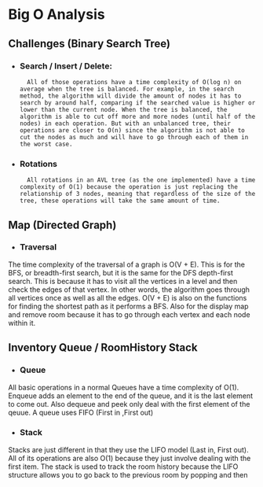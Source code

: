 # Big O Analysis

## Challenges (Binary Search Tree)

- ### Search / Insert / Delete:

        All of those operations have a time complexity of O(log n) on average when the tree is balanced. For example, in the search method, the algorithm will divide the amount of nodes it has to search by around half, comparing if the searched value is higher or lower than the current node. When the tree is balanced, the algorithm is able to cut off more and more nodes (until half of the nodes) in each operation. But with an unbalanced tree, their operations are closer to O(n) since the algorithm is not able to cut the nodes as much and will have to go through each of them in the worst case.

- ### Rotations

        All rotations in an AVL tree (as the one implemented) have a time complexity of O(1) because the operation is just replacing the relationship of 3 nodes, meaning that regardless of the size of the tree, these operations will take the same amount of time.

## Map (Directed Graph)

- ### Traversal
The time complexity of the traversal of a graph is O(V + E). This is for the BFS, or breadth-first search, but it is the same for the DFS depth-first search. This is because it has to visit all the vertices in a level and then check the edges of that vertex. In other words, the algorithm goes through all vertices once as well as all the edges. O(V + E) is also on the functions for finding the shortest path as it performs a BFS. Also for the display map and remove room because it has to go through each vertex and each node within it.

## Inventory Queue / RoomHistory Stack

- ### Queue
All basic operations in a normal Queues have a time complexity of O(1). Enqueue adds an element to the end of the queue, and it is the last element to come out. Also dequeue and peek only deal with the first element of the qeuue. A queue uses FIFO (First in ,First out)

- ### Stack
Stacks are just different in that they use the LIFO model (Last in, First out). All of its operations are also O(1) because they just involve dealing with the first item. The stack is used to track the room history because the LIFO structure allows you to go back to the previous room by popping and then
